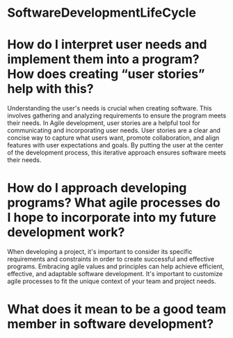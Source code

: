 # SoftwareDevelopmentLifeCycle

# How do I interpret user needs and implement them into a program? How does creating “user stories” help with this?

Understanding the user's needs is crucial when creating software. This involves gathering and analyzing requirements to ensure the program meets their needs. In Agile development, user stories are a helpful tool for communicating and incorporating user needs. User stories are a clear and concise way to capture what users want, promote collaboration, and align features with user expectations and goals. By putting the user at the center of the development process, this iterative approach ensures software meets their needs.


# How do I approach developing programs? What agile processes do I hope to incorporate into my future development work?
When developing a project, it's important to consider its specific requirements and constraints in order to create successful and effective programs. Embracing agile values and principles can help achieve efficient, effective, and adaptable software development. It's important to customize agile processes to fit the unique context of your team and project needs.


# What does it mean to be a good team member in software development?
